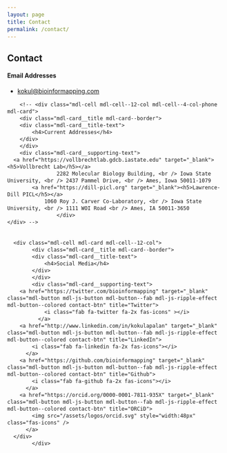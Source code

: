 ```yaml
---
layout: page
title: Contact
permalink: /contact/
---
```


## Contact

  <div class="mdl-grid">
    <div class="mdl-cell mdl-card mdl-cell--12-col mdl-cell--4-col-phone">
		<div class="mdl-card__title mdl-card--border">
			<div class="mdl-card__title-text">
				<h4>Email Addresses</h4>
			</div>
			</div>
			<div class="mdl-card__supporting-text">
				<ul>
					<li> <a href="mailto:kokul@bioinformapping.com">kokul@bioinformapping.com</a> </li>
				</ul>
				</div>
		</div>

		<!-- <div class="mdl-cell mdl-cell--12-col mdl-cell--4-col-phone  mdl-card">
		<div class="mdl-card__title mdl-card--border">
		<div class="mdl-card__title-text">
			<h4>Current Addresses</h4>
		</div>
		</div>
		<div class="mdl-card__supporting-text">
      <a href="https://vollbrechtlab.gdcb.iastate.edu" target="_blank"><h5>Vollbrecht Lab</h5></a>
					2282 Molecular Biology Building, <br /> Iowa State University, <br /> 2437 Pammel Drive, <br /> Ames, Iowa 50011-1079
			<a href="https://dill-picl.org" target="_blank"><h5>Lawrence-Dill PICL</h5></a>
  				1060 Roy J. Carver Co-Laboratory, <br /> Iowa State University, <br /> 1111 WOI Road <br /> Ames, IA 50011-3650
					</div>
    </div> -->


      <div class="mdl-cell mdl-card mdl-cell--12-col">
			<div class="mdl-card__title mdl-card--border">
			<div class="mdl-card__title-text">
				<h4>Social Media</h4>
			</div>
			</div>
			<div class="mdl-card__supporting-text">
        <a href="https://twitter.com/bioinformapping" target="_blank" class="mdl-button mdl-js-button mdl-button--fab mdl-js-ripple-effect mdl-button--colored contact-btn" title="Twitter">
                <i class="fab fa-twitter fa-2x fas-icons" ></i>
              </a>
        <a href="http://www.linkedin.com/in/kokulapalan" target="_blank" class="mdl-button mdl-js-button mdl-button--fab mdl-js-ripple-effect mdl-button--colored contact-btn" title="LinkedIn">
            <i class="fab fa-linkedin fa-2x fas-icons"></i>
          </a>
        <a href="https://github.com/bioinformapping" target="_blank" class="mdl-button mdl-js-button mdl-button--fab mdl-js-ripple-effect mdl-button--colored contact-btn" title="Github">
            <i class="fab fa-github fa-2x fas-icons"></i>
          </a>
        <a href="https://orcid.org/0000-0001-7811-935X" target="_blank" class="mdl-button mdl-js-button mdl-button--fab mdl-js-ripple-effect mdl-button--colored contact-btn" title="ORCiD">
            <img src="/assets/logos/orcid.svg" style="width:48px" class="fas-icons" />
          </a>
      </div>
			</div>

  </div>
